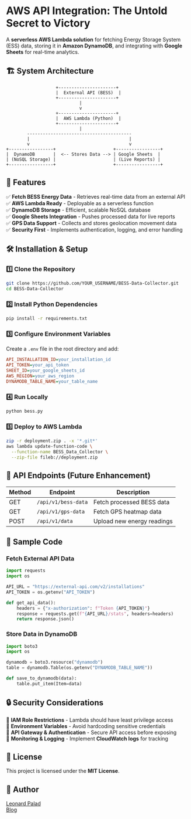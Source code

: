 # AWS API Integration: The Untold Secret to Victory

A **serverless AWS Lambda solution** for fetching Energy Storage System (ESS) data, storing it in **Amazon DynamoDB**, and integrating with **Google Sheets** for real-time analytics.

## 🏗 System Architecture

```
                   +----------------------+
                   |  External API (BESS)  |
                   +----------------------+
                            |
                            v
                   +----------------------+
                   |  AWS Lambda (Python)  |
                   +----------------------+
                            |
        ----------------------------------------
        |                                      |
        v                                      v
+-----------------+                      +-----------------+
|  DynamoDB       |  <-- Stores Data --> | Google Sheets  |
| (NoSQL Storage) |                      | (Live Reports) |
+-----------------+                      +-----------------+
```

## 🚀 Features

✅ **Fetch BESS Energy Data** - Retrieves real-time data from an external API  
✅ **AWS Lambda Ready** - Deployable as a serverless function  
✅ **DynamoDB Storage** - Efficient, scalable NoSQL database  
✅ **Google Sheets Integration** - Pushes processed data for live reports  
✅ **GPS Data Support** - Collects and stores geolocation movement data  
✅ **Security First** - Implements authentication, logging, and error handling  

## 🛠 Installation & Setup

### 1️⃣ Clone the Repository

```bash
git clone https://github.com/YOUR_USERNAME/BESS-Data-Collector.git
cd BESS-Data-Collector
```

### 2️⃣ Install Python Dependencies

```bash
pip install -r requirements.txt
```

### 3️⃣ Configure Environment Variables

Create a `.env` file in the root directory and add:

```ini
API_INSTALLATION_ID=your_installation_id
API_TOKEN=your_api_token
SHEET_ID=your_google_sheets_id
AWS_REGION=your_aws_region
DYNAMODB_TABLE_NAME=your_table_name
```

### 4️⃣ Run Locally

```bash
python bess.py
```

### 5️⃣ Deploy to AWS Lambda

```bash
zip -r deployment.zip . -x '*.git*'
aws lambda update-function-code \
  --function-name BESS_Data_Collector \
  --zip-file fileb://deployment.zip
```

## 📡 API Endpoints (Future Enhancement)

| Method | Endpoint               | Description                  |
|--------|------------------------|------------------------------|
| GET    | `/api/v1/bess-data`    | Fetch processed BESS data    |
| GET    | `/api/v1/gps-data`     | Fetch GPS heatmap data       |
| POST   | `/api/v1/data`         | Upload new energy readings   |

## 📜 Sample Code

### Fetch External API Data

```python
import requests
import os

API_URL = "https://external-api.com/v2/installations"
API_TOKEN = os.getenv("API_TOKEN")

def get_api_data():
    headers = {"x-authorization": f"Token {API_TOKEN}"}
    response = requests.get(f"{API_URL}/stats", headers=headers)
    return response.json()
```

### Store Data in DynamoDB

```python
import boto3
import os

dynamodb = boto3.resource("dynamodb")
table = dynamodb.Table(os.getenv("DYNAMODB_TABLE_NAME"))

def save_to_dynamodb(data):
    table.put_item(Item=data)
```

## 🔒 Security Considerations

🔹 **IAM Role Restrictions** - Lambda should have least privilege access  
🔹 **Environment Variables** - Avoid hardcoding sensitive credentials  
🔹 **API Gateway & Authentication** - Secure API access before exposing  
🔹 **Monitoring & Logging** - Implement **CloudWatch logs** for tracking  

## 📜 License

This project is licensed under the **MIT License**.

## 📌 Author

[Leonard Palad](https://www.linkedin.com/in/leonardspalad/)  
[Blog](https://www.cloudhermit.com.au/)
